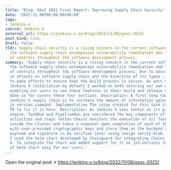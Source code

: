 ```yaml
---
title: 'Blog: GSoC 2022 Final Report: Improving Supply Chain Security'
date: '2022-11-08T00:00:00+00:00'
tags:
- jenkins-x
source: Jenkins X
external_url: https://jenkins-x.io/blog/2022/11/08/gsoc-2022/
post_kind: link
draft: false
tldr: Supply chain security is a rising concern in the current software era. Securing
  the software supply chain encompasses vulnerability remediation and the implementation
  of controls throughout the software development process.
summary: 'Supply chain security is a rising concern in the current software era. Securing
  the software supply chain encompasses vulnerability remediation and the implementation
  of controls throughout the software development process. Due to massive increase
  in attacks on software supply chain and the diversity of its types , Jenkins X has
  to make efforts to ensure that the build process is secure. As part of securing
  Jenkins X installation by default I worked on both securing our own components and
  enabling our users to use these features in their build and release steps. The work
  done so far covers these four sections. Description: A first step towards securing
  Jenkins X supply chain is to increase the amount of information gained from running
  jx version command. Implementation The issue created for this task is here. The
  PR to fix it is here. Description: As Jenkins X uses tekton as its pipeline execution
  engine, TaskRun and PipelineRun are considered the key components of Jenkins X pipeline
  activities and steps Tekton Chains monitors the execution of all TaskRun and PipelineRun
  inside the cluster and takes a snapshot upon completion of each of them to sign
  with user-provided cryptographic keys and store them on the backend storage. The
  payload and signature cn be verified later using cosign verify-blob. Implementation
  I used the helm chart developed by Chainguard for integrating Chains with Jenkins
  X. To integrate the chart and added support for it on jx3-versions to make installation
  of helm chart easy for our users.'
---
```

Open the original post ↗ https://jenkins-x.io/blog/2022/11/08/gsoc-2022/
